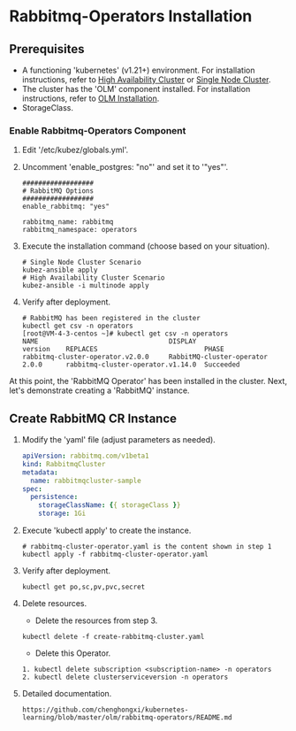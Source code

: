 # Rabbitmq-Operators Installation

## Prerequisites

- A functioning 'kubernetes' (v1.21+) environment. For installation instructions, refer to [High Availability Cluster](../install/multinode.md) or [Single Node Cluster](../install/all-in-one.md).
- The cluster has the 'OLM' component installed. For installation instructions, refer to [OLM Installation](../paas/olm.md).
- StorageClass.

### Enable Rabbitmq-Operators Component

1. Edit '/etc/kubez/globals.yml'.

2. Uncomment 'enable_postgres: "no"' and set it to '"yes"'.

    ```shell
    ##################
    # RabbitMQ Options
    ##################
    enable_rabbitmq: "yes"

    rabbitmq_name: rabbitmq
    rabbitmq_namespace: operators
    ```

3. Execute the installation command (choose based on your situation).

    ```shell
    # Single Node Cluster Scenario
    kubez-ansible apply
    # High Availability Cluster Scenario
    kubez-ansible -i multinode apply
    ```

4. Verify after deployment.

    ```shell
    # RabbitMQ has been registered in the cluster
    kubectl get csv -n operators
    [root@VM-4-3-centos ~]# kubectl get csv -n operators
    NAME                                 DISPLAY                     version    REPLACES                           PHASE
    rabbitmq-cluster-operator.v2.0.0     RabbitMQ-cluster-operator   2.0.0      rabbitmq-cluster-operator.v1.14.0  Succeeded
    ```

At this point, the 'RabbitMQ Operator' has been installed in the cluster. Next, let's demonstrate creating a 'RabbitMQ' instance.

## Create RabbitMQ CR Instance

1. Modify the 'yaml' file (adjust parameters as needed).

   ```yaml
   apiVersion: rabbitmq.com/v1beta1
   kind: RabbitmqCluster
   metadata:
     name: rabbitmqcluster-sample
   spec:
     persistence:
       storageClassName: {{ storageClass }}
       storage: 1Gi
   ```

2. Execute 'kubectl apply' to create the instance.

   ```shell
   # rabbitmq-cluster-operator.yaml is the content shown in step 1
   kubectl apply -f rabbitmq-cluster-operator.yaml
   ```

3. Verify after deployment.

   ```shell
   kubectl get po,sc,pv,pvc,secret
   ```

4. Delete resources.
   - Delete the resources from step 3.

   ```shell
   kubectl delete -f create-rabbitmq-cluster.yaml
   ```

   - Delete this Operator.

   ```shell
   1. kubectl delete subscription <subscription-name> -n operators
   2. kubectl delete clusterserviceversion -n operators
   ```

5. Detailed documentation.

   ```shell
   https://github.com/chenghongxi/kubernetes-learning/blob/master/olm/rabbitmq-operators/README.md
   ```
